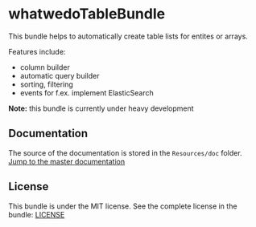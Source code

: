 # whatwedoTableBundle

This bundle helps to automatically create table lists for entites or arrays.

Features include:

- column builder
- automatic query builder
- sorting, filtering
- events for f.ex. implement ElasticSearch

**Note:** this bundle is currently under heavy development

## Documentation

The source of the documentation is stored in the `Resources/doc` folder. [Jump to the master documentation](Resources/doc/index.md)

## License

This bundle is under the MIT license. See the complete license in the bundle: [LICENSE](LICENSE)

